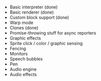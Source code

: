 - Basic interpreter (done)
- Basic renderer (done)
- Custom block support (done)
- Warp mode
- Clones (done)
- Promise-throwing stuff for async reporters
- Graphic effects
- Sprite click / color / graphic sensing
- Fencing
- Monitors
- Speech bubbles
- Pen
- Audio engine
- Audio effects
